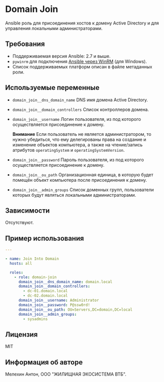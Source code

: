 Domain Join
===========

Ansible роль для присоединения хостов к домену Active Directory и для управления локальными администраторами.

Требования
----------

- Поддерживаемая версия Ansible: 2.7 и выше.
- `pywinrm` для подключения [Ansible через WinRM](https://docs.ansible.com/ansible/latest/user_guide/windows_winrm.html) (для Windows).
- Список поддерживаемых платформ описан в файле метаданных роли.

Используемые переменные
-----------------------

- `domain_join__dns_domain_name` DNS имя домена Active Directory.
- `domain_join__domain_controllers` Список контроллеров домена.
- `domain_join__username` Логин пользователя, из под которого осуществляется присоединение к домену.

  **Внимание** Если пользователь не является администратором, то нужно убедиться, что ему делегированы права на создание и изменение объектов компьютера, а также на чтение/запись атрибутов `operatingSystem` и `operatingSystemVersion`.

- `domain_join__password` Пароль пользователя, из под которого осуществляется присоединение к домену.
- `domain_join__ou_path` Организационная единица, в которую будет помещён объект компьютера после присоединения к домену.
- `domain_join__admin_groups` Список доменных групп, пользователи которых будут являться локальными администраторами.

Зависимости
-----------

Отсутствуют.

Пример использования
--------------------

```yaml
---

- name: Join Into Domain
  hosts: all

  roles:
    - role: domain-join
      domain_join__dns_domain_name: domain.local
      domain_join__domain_controllers:
        - dc-01.domain.local
        - dc-02.domain.local
      domain_join__username: Administrator
      domain_join__password: P@ssw0rd!
      domain_join__ou_path: OU=Servers,DC=domain,DC=local
      domain_join__admin_groups:
        - sysadmins
```

Лицензия
--------

MIT

Информация об авторе
--------------------

Мелехин Антон, ООО "ЖИЛИЩНАЯ ЭКОСИСТЕМА ВТБ".

